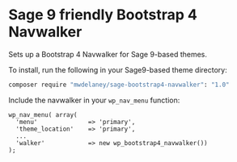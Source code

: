 # Sage 9 friendly Bootstrap 4 Navwalker

Sets up a Bootstrap 4 Navwalker for Sage 9-based themes.

To install, run the following in your Sage9-based theme directory:
```bash
composer require "mwdelaney/sage-bootstrap4-navwalker": "1.0"
```

Include the navwalker in your `wp_nav_menu` function:
```
wp_nav_menu( array(
  'menu'              => 'primary',
  'theme_location'    => 'primary',
  ...
  'walker'            => new wp_bootstrap4_navwalker())
); 
```